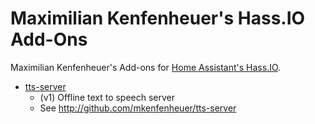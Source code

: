 # Maximilian Kenfenheuer's Hass.IO Add-Ons

Maximilian Kenfenheuer's Add-ons for [Home Assistant's Hass.IO](https://www.home-assistant.io/hassio/).

* [tts-server](tts-server/)
    * (v1) Offline text to speech server
    * See http://github.com/mkenfenheuer/tts-server
